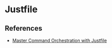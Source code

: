 # Justfile


## References

- [Master Command Orchestration with Justfile](https://www.youtube.com/watch?v=_dkFVz6T8g8)